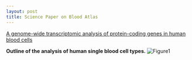 ```yaml
---
layout: post
title: Science Paper on Blood Atlas
---
```


[A genome-wide transcriptomic analysis of protein-coding genes in human blood cells](https://science.sciencemag.org/content/366/6472/eaax9198)

**Outline of the analysis of human single blood cell types.**
![Figure1](https://science.sciencemag.org/content/sci/366/6472/eaax9198/F1.large.jpg?width=1200&height=900&carousel=1)

